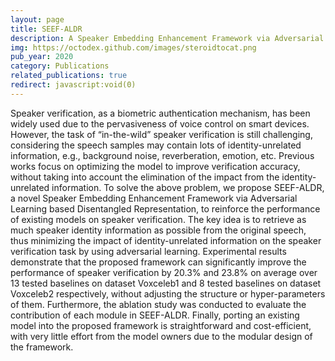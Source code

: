 ```yaml
---
layout: page
title: SEEF-ALDR
description: A Speaker Embedding Enhancement Framework via Adversarial Learning based Disentangled Representation
img: https://octodex.github.com/images/steroidtocat.png
pub_year: 2020
category: Publications
related_publications: true
redirect: javascript:void(0)
---
```


Speaker verification, as a biometric authentication mechanism, has been widely used due to the pervasiveness of voice control on smart devices. However, the task of “in-the-wild” speaker verification is still challenging, considering the speech samples may contain lots of identity-unrelated information, e.g., background noise, reverberation, emotion, etc. Previous works focus on optimizing the model to improve verification accuracy, without taking into account the elimination of the impact from the identity-unrelated information. To solve the above problem, we propose SEEF-ALDR, a novel Speaker Embedding Enhancement Framework via Adversarial Learning based Disentangled Representation, to reinforce the performance of existing models on speaker verification. The key idea is to retrieve as much speaker identity information as possible from the original speech, thus minimizing the impact of identity-unrelated information on the speaker verification task by using adversarial learning. Experimental results demonstrate that the proposed framework can significantly improve the performance of speaker verification by 20.3% and 23.8% on average over 13 tested baselines on dataset Voxceleb1 and 8 tested baselines on dataset Voxceleb2 respectively, without adjusting the structure or hyper-parameters of them. Furthermore, the ablation study was conducted to evaluate the contribution of each module in SEEF-ALDR. Finally, porting an existing model into the proposed framework is straightforward and cost-efficient, with very little effort from the model owners due to the modular design of the framework.
